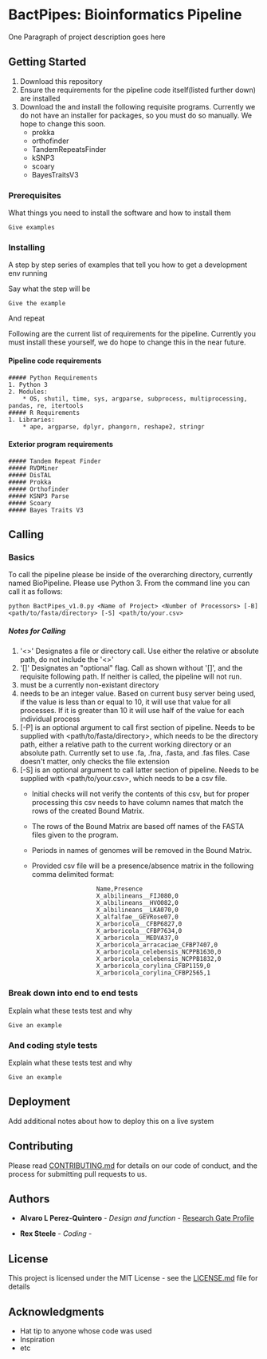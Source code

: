 # BactPipes: Bioinformatics Pipeline

One Paragraph of project description goes here

## Getting Started

1. Download this repository
2. Ensure the requirements for the pipeline code itself(listed further down) are installed
2. Download the and install the following requisite programs. Currently we do not have an installer for packages, so you must do so manually. We hope to change this soon.
    - prokka
    - orthofinder
    - TandemRepeatsFinder
    - kSNP3
    - scoary
    - BayesTraitsV3

### Prerequisites

What things you need to install the software and how to install them

```
Give examples
```

### Installing

A step by step series of examples that tell you how to get a development env running

Say what the step will be

```
Give the example
```

And repeat


Following are the current list of requirements for the pipeline. Currently you must install these yourself, we do hope to change this in the near future.
   #### Pipeline code requirements
    ##### Python Requirements
    1. Python 3
    2. Modules:
        * OS, shutil, time, sys, argparse, subprocess, multiprocessing, pandas, re, itertools
    ##### R Requirements
    1. Libraries:
        * ape, argparse, dplyr, phangorn, reshape2, stringr
   #### Exterior program requirements
    ##### Tandem Repeat Finder
    ##### RVDMiner
    ##### DisTAL
    ##### Prokka
    ##### Orthofinder
    ##### KSNP3 Parse
    ##### Scoary
    ##### Bayes Traits V3

## Calling

### Basics 
To call the pipeline please be inside of the overarching directory, currently named BioPipeline. Please use Python 3. From the command line you can call it as follows:

    python BactPipes_v1.0.py <Name of Project> <Number of Processors> [-B] <path/to/fasta/directory> [-S] <path/to/your.csv>


 ##### Notes for Calling
 1. '<>' Designates a file or directory call. Use either the relative or absolute path, do not include the '<>'
 2. '[]' Designates an "optional" flag. Call as shown without '[]', and the requisite following path. If neither is called, the pipeline will not run.
 3. <Name of project> must be a currently non-existant directory
 4. <Number of Processors> needs to be an integer value. Based on current busy server being used, if the value is less than or equal to 10, it will use that value for all processes. If it is greater than 10 it will use half of the value for each individual process
 6. [-P] is an optional argument to call first section of pipeline. Needs to be supplied with <path/to/fasta/directory>, which      needs to be the directory path, either a relative path to the current working directory or an absolute path. Currently        set to use .fa, .fna, .fasta, and .fas files. Case doesn't matter, only checks the file extension
 7. [-S] is an optional argument to call latter section of pipeline. Needs to be supplied with <path/to/your.csv>, which needs      to be a csv file. 
    * Initial checks will not verify the contents of this csv, but for proper processing this csv needs to have column names that match the rows of the created Bound Matrix. 
    * The rows of the Bound Matrix are based off names of the FASTA files given to the program. 
    * Periods in names of genomes will be removed in the Bound Matrix.
    * Provided csv file will be a presence/absence matrix in the following comma delimited format:
    
                            Name,Presence
                            X_albilineans__FIJ080,0
                            X_albilineans__HVO082,0
                            X_albilineans__LKA070,0
                            X_alfalfae__GEVRose07,0
                            X_arboricola__CFBP6827,0
                            X_arboricola__CFBP7634,0
                            X_arboricola__MEDVA37,0
                            X_arboricola_arracaciae_CFBP7407,0
                            X_arboricola_celebensis_NCPPB1630,0
                            X_arboricola_celebensis_NCPPB1832,0
                            X_arboricola_corylina_CFBP1159,0
                            X_arboricola_corylina_CFBP2565,1

### Break down into end to end tests

Explain what these tests test and why

```
Give an example
```

### And coding style tests

Explain what these tests test and why

```
Give an example
```

## Deployment

Add additional notes about how to deploy this on a live system

## Contributing

Please read [CONTRIBUTING.md](https://gist.github.com/PurpleBooth/b24679402957c63ec426) for details on our code of conduct, and the process for submitting pull requests to us.

## Authors

* **Alvaro L Perez-Quintero** - *Design and function* - [Research Gate Profile](https://www.researchgate.net/profile/Alvaro_L_Perez-Quintero)

* **Rex Steele**  - *Coding* - 

## License

This project is licensed under the MIT License - see the [LICENSE.md](LICENSE.md) file for details

## Acknowledgments

* Hat tip to anyone whose code was used
* Inspiration
* etc
